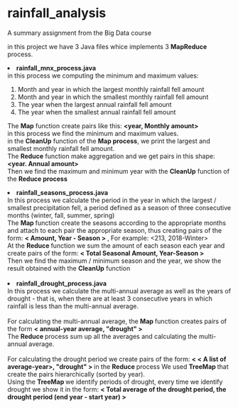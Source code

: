 # rainfall_analysis
A summary assignment from the Big Data course

in this project we have 3 Java files whice implements 3 <b>MapReduce</b> process.

<li><b>rainfall_mnx_process.java</b> </li>
in this process we computing the minimum and maximum values:
<ol>
  <li>Month and year in which the largest monthly rainfall fell amount</li>
  <li>Month and year in which the smallest monthly rainfall fell amount</li>
  <li>The year when the largest annual rainfall fell amount</li>
  <li>The year when the smallest annual rainfall fell amount</li>
</ol>

The <b>Map</b> function create pairs like this: <b> <year, Monthly amount> </b> <br>
in this process we find the minimum and maximum values. <br>
in the <b>CleanUp</b> function of the <b>Map process</b>, we print the largest and smallest monthly rainfall fell amount.
<br>
The <b>Reduce</b> function make aggregation and we get pairs in this shape: <strong><year. Annual amount></strong> <br>
Then we find the maximum and minimum year with the <b>CleanUp</b> function of the <b>Reduce process</b>

<li><b>rainfall_seasons_process.java</b> </li>
In this process we calculate the period in the year in which the largest / smallest precipitation fell, a period defined as a season of three consecutive months (winter, fall, summer, spring)<br>
The <b> Map </b> function create the seasons according to the appropriate months and attach to each pair the appropriate season, thus creating pairs of the form: <b> < Amount, Year - Season > </b> , For example: <213, 2018-Winter>
<br>
At the <b> Reduce </b> function we sum the amount of each season each year and create pairs of the form: <b> < Total Seasonal Amount, Year-Season > </b> <br>
Then we find the maximum / minimum season and the year, we show the result obtained with the <b>CleanUp</b> function 
<br> <br>
<li><b>rainfall_drought_process.java</b> </li>
 In this process we calculate the multi-annual average as well as the years of drought - that is, when there are at least 3 consecutive years in which rainfall is less than the multi-annual average.<br> <br>
For calculating the multi-annual average, the <b> Map </b> function creates pairs of the form <b> < annual-year average, "drought" > </b>
  <br> The <b> Reduce </b> process sum up all the averages and calculating the multi-annual average.
<br><br>
For calculating the drought period we create pairs of the form: <b> < < A list of average-year>, "drought" > </b> in the <b> Reduce </b> process
We used <b> TreeMap </b> that create the pairs hierarchically (sorted by year). <br>
  Using the <b> TreeMap </b> we identify periods of drought, every time we identify drought we show it in the form:
  <b> < Total average of the drought period, the drought period (end year - start year) > </b>
